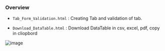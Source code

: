 ### Overview

*  `Tab_Form_Validation.html`  : Creating Tab and validation of tab.


*  `Download_DataTable.html`  : Download DataTable in csv, excel, pdf, copy in cliopbord 

![image](https://user-images.githubusercontent.com/35020560/59560810-5e397100-9035-11e9-8c84-e2c0f05b4186.png)


